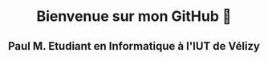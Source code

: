 <h1 align="center">Bienvenue sur mon GitHub 👋</h1>
<h2 align="center">Paul M. Etudiant en Informatique à l'IUT de Vélizy</h2>

